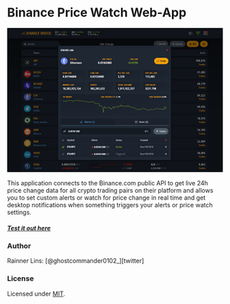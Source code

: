 [mit]: http://www.opensource.org/licenses/mit-license.php
[repo]: https://github.com/ghostcommander0102/ghostcommander0102/
[demo]: https://binance-theme.herokuapp.com//
[vue]: https://github.com/vuejs/vue
[node]: https://nodejs.org/

# Binance Price Watch Web-App

![Binnace-Watch](https://github.com/ghostcommander0102/ghostcommander0102/blob/main/thumb.jpg)

This application connects to the Binance.com public API to get live 24h price change data for all crypto trading pairs on their platform and allows you to set custom alerts or watch for price change in real time and get desktop notifications when something triggers your alerts or price watch settings.

##### [Test it out here][demo]

### Author

Rainner Lins: [@ghostcommander0102_][twitter]

### License

Licensed under [MIT][mit].
